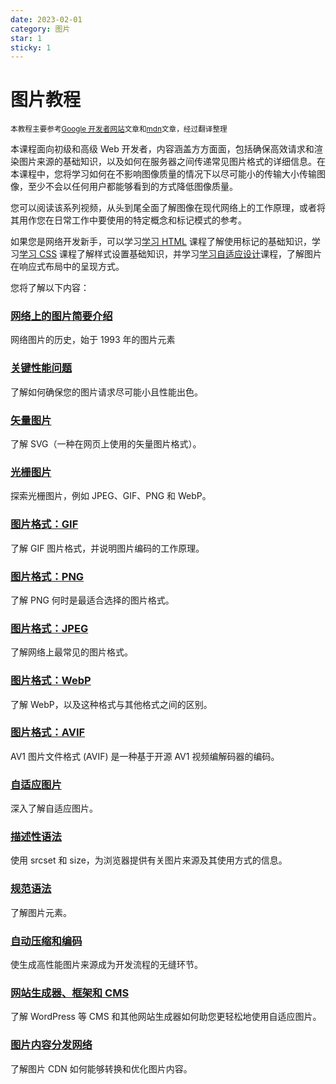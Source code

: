 ```yaml
---
date: 2023-02-01
category: 图片
star: 1
sticky: 1
---
```

# 图片教程 

<small>本教程主要参考[Google 开发者网站](https://web.dev/)文章和[mdn](https://developer.mozilla.org/)文章，经过翻译整理</small>

本课程面向初级和高级 Web 开发者，内容涵盖方方面面，包括确保高效请求和渲染图片来源的基础知识，以及如何在服务器之间传递常见图片格式的详细信息。在本课程中，您将学习如何在不影响图像质量的情况下以尽可能小的传输大小传输图像，至少不会以任何用户都能够看到的方式降低图像质量。

您可以阅读该系列视频，从头到尾全面了解图像在现代网络上的工作原理，或者将其用作您在日常工作中要使用的特定概念和标记模式的参考。

如果您是网络开发新手，可以学习[学习 HTML](/blogs/web/html/) 课程了解使用标记的基础知识，学习[学习 CSS](/blogs/web/css) 课程了解样式设置基础知识，并学习[学习自适应设计](/blogs/web/design)课程，了解图片在响应式布局中的呈现方式。

您将了解以下内容：

### [网络上的图片简要介绍](/blogs/web/images/history)

网络图片的历史，始于 1993 年的图片元素

### [关键性能问题](/blogs/web/images/performance-issues)

了解如何确保您的图片请求尽可能小且性能出色。

### [矢量图片](/blogs/web/images/vector-images)

了解 SVG（一种在网页上使用的矢量图片格式）。

### [光栅图片](/blogs/web/images/raster-images)

探索光栅图片，例如 JPEG、GIF、PNG 和 WebP。

### [图片格式：GIF](/blogs/web/images/gif)

了解 GIF 图片格式，并说明图片编码的工作原理。

### [图片格式：PNG](/blogs/web/images/png)

了解 PNG 何时是最适合选择的图片格式。

### [图片格式：JPEG](/blogs/web/images/jpeg)

了解网络上最常见的图片格式。

### [图片格式：WebP](/blogs/web/images/webp)

了解 WebP，以及这种格式与其他格式之间的区别。

### [图片格式：AVIF](/blogs/web/images/avif)

AV1 图片文件格式 (AVIF) 是一种基于开源 AV1 视频编解码器的编码。

### [自适应图片](/blogs/web/images/responsive-images)

深入了解自适应图片。

### [描述性语法](/blogs/web/images/descriptive)

使用 srcset 和 size，为浏览器提供有关图片来源及其使用方式的信息。

### [规范语法](/blogs/web/images/prescriptive)

了解图片元素。

### [自动压缩和编码](/blogs/web/images/automating)

使生成高性能图片来源成为开发流程的无缝环节。

### [网站生成器、框架和 CMS](/blogs/web/images/cms)

了解 WordPress 等 CMS 和其他网站生成器如何助您更轻松地使用自适应图片。

### [图片内容分发网络](/blogs/web/images/cdn)

了解图片 CDN 如何能够转换和优化图片内容。